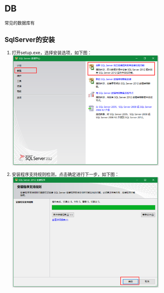 # DB
常见的数据库有

## SqlServer的安装
1. 打开setup.exe，选择安装选项，如下图：
![](../assets/SqlServer/Install_1.png)

2. 安装程序支持规则检测，点击确定进行下一步，如下图：
![](../assets/SqlServer/Install_2.png)


